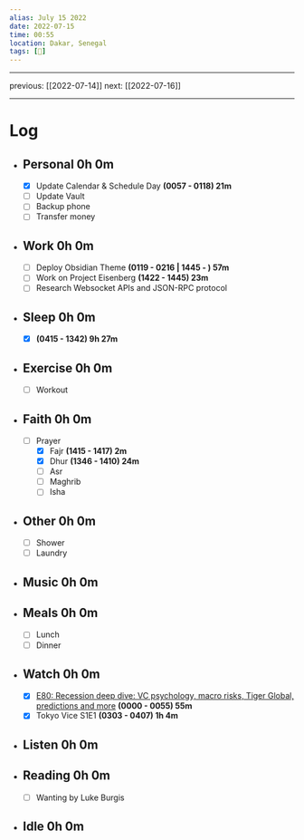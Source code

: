 ```yaml
---
alias: July 15 2022
date: 2022-07-15
time: 00:55
location: Dakar, Senegal
tags: [📃]
---
```


---

previous: [[2022-07-14]]
next: [[2022-07-16]]

---

# Log

- ## Personal 0h 0m
	- [x] Update Calendar & Schedule Day **(0057 - 0118) 21m**
	- [ ] Update Vault
	- [ ] Backup phone
	- [ ] Transfer money
- ## Work 0h 0m
	- [ ] Deploy Obsidian Theme **(0119 - 0216 | 1445 - ) 57m**
	- [ ] Work on  Project Eisenberg **(1422 - 1445) 23m**
	- [ ] Research Websocket APIs and JSON-RPC protocol
- ## Sleep 0h 0m
	- [x] **(0415 - 1342) 9h 27m**
- ## Exercise 0h 0m
	- [ ] Workout
- ## Faith 0h 0m
	- [ ] Prayer 
		- [x] Fajr **(1415 - 1417) 2m**
		- [x] Dhur **(1346 - 1410) 24m**
		- [ ] Asr 
		- [ ] Maghrib 
		- [ ] Isha
- ## Other 0h 0m
	- [ ] Shower
	- [ ] Laundry
- ## Music 0h 0m
- ## Meals 0h 0m
	- [ ] Lunch
	- [ ] Dinner
- ## Watch 0h 0m
	- [x] [E80: Recession deep dive: VC psychology, macro risks, Tiger Global, predictions and more](https://www.youtube.com/watch?v=ezOIBfZcwbQ) **(0000 - 0055) 55m**
	- [x] Tokyo Vice S1E1 **(0303 - 0407) 1h 4m**
- ## Listen 0h 0m
- ## Reading 0h 0m
	- [ ] Wanting by Luke Burgis
- ## Idle 0h 0m